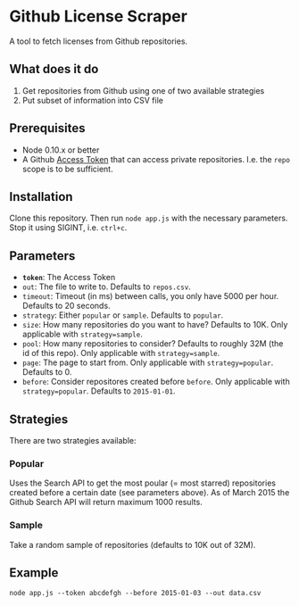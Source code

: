 # Github License Scraper

A tool to fetch licenses from Github repositories.

## What does it do

1. Get repositories from Github using one of two available strategies
2. Put subset of information into CSV file

## Prerequisites

* Node 0.10.x or better
* A Github [Access Token](https://help.github.com/articles/creating-an-access-token-for-command-line-use/) that can access private repositories. I.e. the `repo` scope is to be sufficient.

## Installation

Clone this repository. Then run `node app.js` with the necessary parameters. Stop it using SIGINT, i.e. `ctrl+c`.

## Parameters

* **`token`**: The Access Token
* `out`: The file to write to. Defaults to `repos.csv`.
* `timeout`: Timeout (in ms) between calls, you only have 5000 per hour. Defaults to 20 seconds.
* `strategy`: Either `popular` or `sample`. Defaults to `popular`.
* `size`: How many repositories do you want to have? Defaults to 10K. Only applicable with `strategy=sample`.
* `pool`: How many repositories to consider? Defaults to roughly 32M (the id of this repo). Only applicable with `strategy=sample`.
* `page`: The page to start from. Only applicable with `strategy=popular`. Defaults to 0.
* `before`: Consider repositores created before `before`. Only applicable with `strategy=popular`. Defaults to `2015-01-01`.

## Strategies

There are two strategies available:

### Popular

Uses the Search API to get the most poular (= most starred) repositories created before a certain date (see parameters above). As of March 2015 the Github Search API will return maximum 1000 results.

### Sample

Take a random sample of repositories (defaults to 10K out of 32M).

## Example

    node app.js --token abcdefgh --before 2015-01-03 --out data.csv